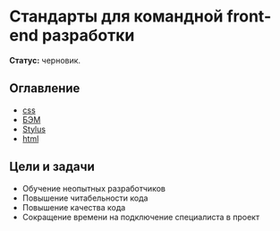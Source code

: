 # Стандарты для командной front-end разработки

**Статус:** черновик.

## Оглавление

- [css](./css.md)
- [БЭМ](./BEM.md)
- [Stylus](./Stylus.md)
- [html](./HTML.md)


## Цели и задачи

- Обучение неопытных разработчиков
- Повышение читабельности кода
- Повышение качества кода
- Сокращение времени на подключение специалиста в проект
